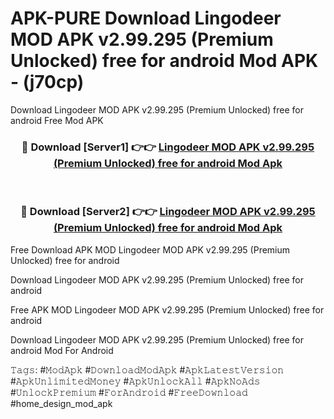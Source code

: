 # APK-PURE Download Lingodeer MOD APK v2.99.295 (Premium Unlocked) free for android Mod APK - (j70cp)
Download Lingodeer MOD APK v2.99.295 (Premium Unlocked) free for android Free Mod APK

<div align="center">
<h3>🔴 Download [Server1] 👉👉 <a href="https://apk-comot.site?title=Lingodeer_MOD_APK_v2.99.295_(Premium_Unlocked)_free_for_android">Lingodeer MOD APK v2.99.295 (Premium Unlocked) free for android Mod Apk</a></h3><br>

<h3>🔴 Download [Server2] 👉👉 <a href="https://apk-comot.site?title=Lingodeer_MOD_APK_v2.99.295_(Premium_Unlocked)_free_for_android">Lingodeer MOD APK v2.99.295 (Premium Unlocked) free for android Mod Apk</a></h3>
</div>


Free Download APK MOD Lingodeer MOD APK v2.99.295 (Premium Unlocked) free for android

Download Lingodeer MOD APK v2.99.295 (Premium Unlocked) free for android 

Free APK MOD Lingodeer MOD APK v2.99.295 (Premium Unlocked) free for android 

Download Lingodeer MOD APK v2.99.295 (Premium Unlocked) free for android Mod For Android

𝚃𝚊𝚐𝚜: #𝙼𝚘𝚍𝙰𝚙𝚔 #𝙳𝚘𝚠𝚗𝚕𝚘𝚊𝚍𝙼𝚘𝚍𝙰𝚙𝚔 #𝙰𝚙𝚔𝙻𝚊𝚝𝚎𝚜𝚝𝚅𝚎𝚛𝚜𝚒𝚘𝚗 #𝙰𝚙𝚔𝚄𝚗𝚕𝚒𝚖𝚒𝚝𝚎𝚍𝙼𝚘𝚗𝚎𝚢 #𝙰𝚙𝚔𝚄𝚗𝚕𝚘𝚌𝚔𝙰𝚕𝚕 #𝙰𝚙𝚔𝙽𝚘𝙰𝚍𝚜 #𝚄𝚗𝚕𝚘𝚌𝚔𝙿𝚛𝚎𝚖𝚒𝚞𝚖 #𝙵𝚘𝚛𝙰𝚗𝚍𝚛𝚘𝚒𝚍 #𝙵𝚛𝚎𝚎𝙳𝚘𝚠𝚗𝚕𝚘𝚊𝚍 #home_design_mod_apk